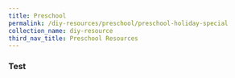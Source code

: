 ```yaml
---
title: Preschool
permalink: /diy-resources/preschool/preschool-holiday-special
collection_name: diy-resource
third_nav_title: Preschool Resources
---
```


### Test